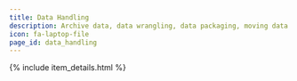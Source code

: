 ```yaml
---
title: Data Handling
description: Archive data, data wrangling, data packaging, moving data from one service to another
icon: fa-laptop-file
page_id: data_handling
---
```

{% include item_details.html %}